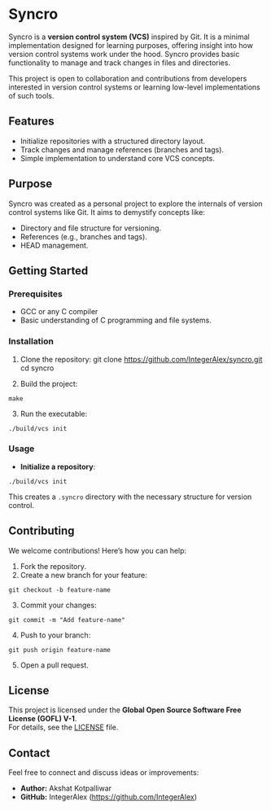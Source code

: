 Syncro
======

Syncro is a **version control system (VCS)** inspired by Git. It is a minimal implementation designed for learning purposes, offering insight into how version control systems work under the hood. Syncro provides basic functionality to manage and track changes in files and directories.

This project is open to collaboration and contributions from developers interested in version control systems or learning low-level implementations of such tools.

Features
--------
- Initialize repositories with a structured directory layout.
- Track changes and manage references (branches and tags).
- Simple implementation to understand core VCS concepts.

Purpose
-------
Syncro was created as a personal project to explore the internals of version control systems like Git. It aims to demystify concepts like:
- Directory and file structure for versioning.
- References (e.g., branches and tags).
- HEAD management.

Getting Started
---------------
### Prerequisites
- GCC or any C compiler
- Basic understanding of C programming and file systems.

### Installation
1. Clone the repository:
git clone https://github.com/IntegerAlex/syncro.git cd syncro

2. Build the project:

`make`

3. Run the executable:

`./build/vcs init`

### Usage
- **Initialize a repository**:  

`./build/vcs init`

This creates a `.syncro` directory with the necessary structure for version control.

Contributing
------------
We welcome contributions! Here’s how you can help:
1. Fork the repository.
2. Create a new branch for your feature:

`git checkout -b feature-name`

3. Commit your changes:

`git commit -m "Add feature-name"`

4. Push to your branch:

`git push origin feature-name`

5. Open a pull request.

License
-------
This project is licensed under the **Global Open Source Software Free License (GOFL) V-1**.  
For details, see the [LICENSE](LICENSE.md) file.

Contact
-------
Feel free to connect and discuss ideas or improvements:
- **Author:** Akshat Kotpalliwar
- **GitHub:** IntegerAlex (https://github.com/IntegerAlex)
